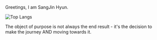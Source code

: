  Greetings, I am SangJin Hyun.

![Top Langs](https://github-readme-stats.vercel.app/api/top-langs/?username=SangJinHyun&theme=merko)

The object of purpose is not always the end result - it's the decision to make the journey AND moving towards it. 
<!---
SangJinHyun/SangJinHyun is a ✨ special ✨ repository because its `README.md` (this file) appears on your GitHub profile.
You can click the Preview link to take a look at your changes.
--->
